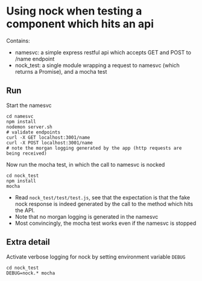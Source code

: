 # Using nock when testing a component which hits an api

Contains: 
  - namesvc: a simple express restful api which accepts GET and POST to /name endpoint
  - nock_test: a single module wrapping a request to namesvc (which returns a Promise), and a mocha test

## Run

Start the namesvc

```
cd namesvc
npm install
nodemon server.sh
# validate endpoints
curl -X GET localhost:3001/name
curl -X POST localhost:3001/name
# note the morgan logging generated by the app (http requests are being received)
```

Now run the mocha test, in which the call to namesvc is nocked

```
cd nock_test
npm install
mocha
```

- Read `nock_test/test/test.js`, see that the expectation is that the fake nock response is indeed generated by the call to the method which hits the API.
- Note that no morgan logging is generated in the namesvc
- Most convincingly, the mocha test works even if the namesvc is stopped

## Extra detail

Activate verbose logging for nock by setting environment variable `DEBUG`

```
cd nock_test
DEBUG=nock.* mocha
```
